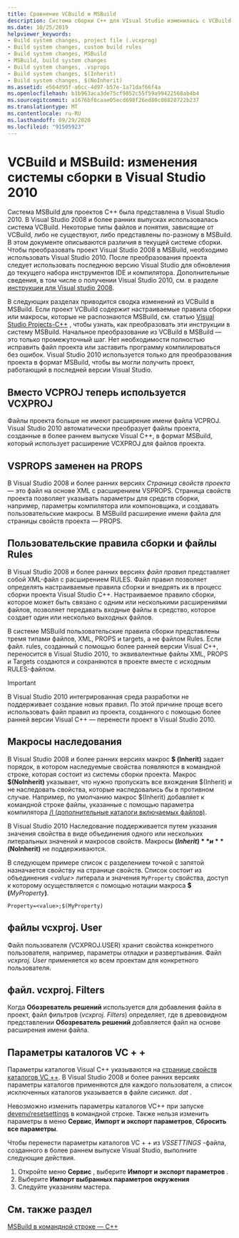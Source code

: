 ```yaml
---
title: Сравнение VCBuild и MSBuild
description: Система сборки C++ для VIsual Studio изменилась с VCBuild на MSBuild в Visual Studio 2010.
ms.date: 10/25/2019
helpviewer_keywords:
- Build system changes, project file (.vcxprog)
- Build system changes, custom build rules
- Build system changes, MSBuild
- MSBuild, build system changes
- Build system changes, .vsprops
- Build system changes, $(Inherit)
- Build system changes, $(NoInherit)
ms.assetid: e564d95f-a6cc-4d97-b57e-1a71daf66f4a
ms.openlocfilehash: b1b963aca3de75cf9852c55f59a99422568ab4b4
ms.sourcegitcommit: a1676bf6caae05ecd698f26ed80c08828722b237
ms.translationtype: MT
ms.contentlocale: ru-RU
ms.lasthandoff: 09/29/2020
ms.locfileid: "91505923"
---
```

# <a name="vcbuild-vs-msbuild-build-system-changes-in-visual-studio-2010"></a>VCBuild и MSBuild: изменения системы сборки в Visual Studio 2010

Система MSBuild для проектов C++ была представлена в Visual Studio 2010. В Visual Studio 2008 и более ранних выпусках использовалась система VCBuild. Некоторые типы файлов и понятия, зависящие от VCBuild, либо не существуют, либо представлены по-разному в MSBuild. В этом документе описываются различия в текущей системе сборки. Чтобы преобразовать проект Visual Studio 2008 в MSBuild, необходимо использовать Visual Studio 2010. После преобразования проекта следует использовать последнюю версию Visual Studio для обновления до текущего набора инструментов IDE и компилятора. Дополнительные сведения, в том числе о получении Visual Studio 2010, см. в разделе [инструкции для Visual studio 2008](use-native-multi-targeting.md#instructions-for-visual-studio-2008).

В следующих разделах приводится сводка изменений из VCBuild в MSBuild. Если проект VCBuild содержит настраиваемые правила сборки или макросы, которые не распознаются MSBuild, см. статью [Visual Studio Projects-C++](../build/creating-and-managing-visual-cpp-projects.md) , чтобы узнать, как преобразовать эти инструкции в систему MSBuild. Начальное преобразование из VCBuild в MSBuild — это только промежуточный шаг. Нет необходимости полностью исправить файл проекта или заставить программу компилироваться без ошибок. Visual Studio 2010 используется только для преобразования проекта в формат MSBuild, чтобы вы могли получить проект, работающий в последней версии Visual Studio.

## <a name="vcproj-is-now-vcxproj"></a>Вместо VCPROJ теперь используется VCXPROJ

Файлы проекта больше не имеют расширение имени файла VCPROJ. Visual Studio 2010 автоматически преобразует файлы проекта, созданные в более раннем выпуске Visual C++, в формат MSBuild, который использует расширение VCXPROJ для файлов проекта.

## <a name="vsprops-is-now-props"></a>VSPROPS заменен на PROPS

В Visual Studio 2008 и более ранних версиях *Страница свойств проекта* — это файл на основе XML с расширением VSPROPS. Страница свойств проекта позволяет указывать параметры для средств сборки, например, параметры компилятора или компоновщика, и создавать пользовательские макросы. В MSBuild расширение имени файла для страницы свойств проекта — PROPS.

## <a name="custom-build-rules-and-rules-files"></a>Пользовательские правила сборки и файлы Rules

В Visual Studio 2008 и более ранних версиях *файл правил* представляет собой XML-файл с расширением RULES. Файл правил позволяет определять настраиваемые правила сборки и внедрять их в процесс сборки проекта Visual Studio C++. Настраиваемое правило сборки, которое может быть связано с одним или несколькими расширениями файлов, позволяет передавать входные файлы в средство, которое создает один или несколько выходных файлов.

В системе MSBuild пользовательские правила сборки представлены тремя типами файлов, XML, PROPS и targets, а не файлом Rules. Если файл. rules, созданный с помощью более ранней версии Visual C++, переносится в Visual Studio 2010, то эквивалентные файлы XML, PROPS и Targets создаются и сохраняются в проекте вместе с исходным RULES-файлом.

> [!IMPORTANT]
> В Visual Studio 2010 интегрированная среда разработки не поддерживает создание новых правил. По этой причине проще всего использовать файл правил из проекта, созданного с помощью более ранней версии Visual C++ — перенести проект в Visual Studio 2010.

## <a name="inheritance-macros"></a>Макросы наследования

В Visual Studio 2008 и более ранних версиях макрос **$ (Inherit)** задает порядок, в котором наследуемые свойства появляются в командной строке, которая состоит из системы сборки проекта. Макрос **$(NoInherit)** указывает, что нужно пропускать все вхождения $(Inherit) и не наследовать свойства, которые наследовались бы в противном случае. Например, по умолчанию макрос $(Inherit) добавляет к командной строке файлы, указанные с помощью параметра компилятора [/I (дополнительные каталоги включаемых файлов)](../build/reference/i-additional-include-directories.md).

В Visual Studio 2010 Наследование поддерживается путем указания значения свойства в виде объединения одного или нескольких литеральных значений и макросов свойств. Макросы **$(Inherit)** и **$(NoInherit)** не поддерживаются.

В следующем примере список с разделением точкой с запятой назначается свойству на странице свойств. Список состоит из объединения *\<value>* литерала и значения `MyProperty` свойства, доступ к которому осуществляется с помощью нотации макроса **$ (**<em>MyProperty</em>**)**.

```
Property=<value>;$(MyProperty)
```

## <a name="vcxprojuser-files"></a>файлы vcxproj. User

Файл пользователя (VCXPROJ.USER) хранит свойства конкретного пользователя, например, параметры отладки и развертывания. Файл *vcxproj. User* применяется ко всем проектам для конкретного пользователя.

## <a name="vcxprojfilters-file"></a>файл. vcxproj. Filters

Когда **Обозреватель решений** используется для добавления файла в проект, файл фильтров (*vcxproj. Filters*) определяет, где в древовидном представлении **Обозреватель решений** добавляется файл на основе расширения имени файла.

## <a name="vc-directories-settings"></a>Параметры каталогов VC + +

Параметры каталогов Visual C++ указываются на [странице свойств каталогов VC ++](../build/reference/vcpp-directories-property-page.md). В Visual Studio 2008 и более ранних версиях параметры каталогов применяются для каждого пользователя, а список исключенных каталогов указывается в файле *сисинкл. dat* .

Невозможно изменить параметры каталогов VC++ при запуске [devenv/resetsettings](/visualstudio/ide/reference/resetsettings-devenv-exe) в командной строке. Также нельзя изменить параметры в меню **Сервис**, **Импорт и экспорт параметров**, **Сбросить все параметры**.

Чтобы перенести параметры каталогов VC + + из *VSSETTINGS* -файла, созданного в более раннем выпуске Visual Studio, выполните следующие действия.

1. Откройте меню **Сервис** , выберите **Импорт и экспорт параметров** .
2. Выберите **Импорт выбранных параметров окружения**
3. Следуйте указаниям мастера.

## <a name="see-also"></a>См. также раздел

[MSBuild в командной строке — C++](../build/msbuild-visual-cpp.md)
